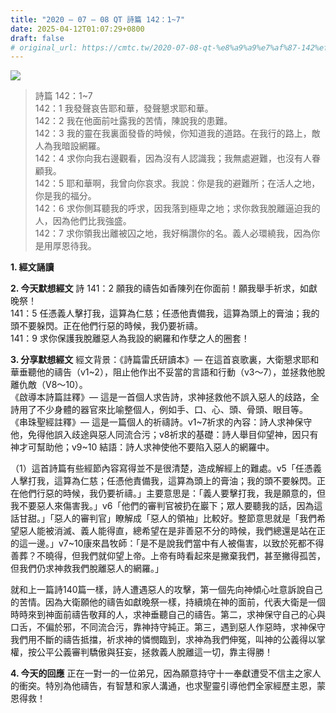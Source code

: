 ```yaml
---
title: "2020 – 07 – 08 QT 詩篇 142：1~7"
date: 2025-04-12T01:07:29+0800
draft: false
# original_url: https://cmtc.tw/2020-07-08-qt-%e8%a9%a9%e7%af%87-142%ef%bc%9a17
---
```


![](/images/qt.jpg)
> 詩篇 142：1\~7  
> 142：1 我發聲哀告耶和華，發聲懇求耶和華。  
> 142：2 我在他面前吐露我的苦情，陳說我的患難。  
> 142：3 我的靈在我裏面發昏的時候，你知道我的道路。在我行的路上，敵人為我暗設網羅。  
> 142：4 求你向我右邊觀看，因為沒有人認識我；我無處避難，也沒有人眷顧我。  
> 142：5 耶和華啊，我曾向你哀求。我說：你是我的避難所；在活人之地，你是我的福分。  
> 142：6 求你側耳聽我的呼求，因我落到極卑之地；求你救我脫離逼迫我的人，因為他們比我強盛。  
> 142：7 求你領我出離被囚之地，我好稱讚你的名。義人必環繞我，因為你是用厚恩待我。

**1. 經文誦讀**

**2.  今天默想經文**
詩 141：2 願我的禱告如香陳列在你面前！願我舉手祈求，如獻晚祭！  
141：5 任憑義人擊打我，這算為仁慈；任憑他責備我，這算為頭上的膏油；我的頭不要躲閃。正在他們行惡的時候，我仍要祈禱。  
141：9 求你保護我脫離惡人為我設的網羅和作孽之人的圈套！

**3. 分享默想經文**
經文背景：《詩篇雷氏研讀本》— 在這首哀歌裏，大衛懇求耶和華垂聽他的禱告（v1\~2），阻止他作出不妥當的言語和行動（v3～7），並拯救他脫離仇敵（V8～10）。  
《啟導本詩篇註釋》— 這是一首個人求告詩，求神拯救他不誤入惡人的歧路，全詩用了不少身體的器官來比喻整個人，例如手、口、心、頭、骨頭、眼目等。  
《串珠聖經註釋》— 這是一篇個人的祈禱詩。v1\~7祈求的內容：詩人求神保守他，免得他誤入歧途與惡人同流合污；v8祈求的基礎：詩人舉目仰望神，因只有神才可幫助他；v9\~10 結語：詩人求神使他不要陷入惡人的網羅中。

（1）這首詩篇有些經節內容寫得並不是很清楚，造成解經上的難處。v5「任憑義人擊打我，這算為仁慈；任憑他責備我，這算為頭上的膏油；我的頭不要躲閃。正在他們行惡的時候，我仍要祈禱。」主要意思是：「義人要擊打我，我是願意的，但我不要惡人來傷害我。」v6「他們的審判官被扔在巖下；眾人要聽我的話，因為這話甘甜。」「惡人的審判官」瞭解成「惡人的領袖」比較好。整節意思就是「我們希望惡人能被消滅、義人能得直，總希望在是非善惡不分的時候，我們總還是站在正的這一邊。」v7\~10康來昌牧師：「是不是說我們當中有人被傷害，以致於死都不得善葬？不曉得，但我們就仰望上帝。上帝有時看起來是撇棄我們，甚至撇得孤苦，但我們仍求神救我們脫離惡人的網羅。」

就和上一篇詩140篇一樣，詩人遭遇惡人的攻擊，第一個先向神傾心吐意訴說自己的苦情。因為大衛願他的禱告如獻晚祭一樣，持續燒在神的面前，代表大衛是一個時時來到神面前禱告敬拜的人，求神垂聽自己的禱告。第二，求神保守自己的心與口舌，不偏於邪，不同流合污，靠神持守純正。第三，遇到惡人作惡時，求神保守我們用不斷的禱告抵擋，祈求神的憐憫臨到，求神為我們伸冤，叫神的公義得以掌權，按公平公義審判驕傲與狂妄，拯救義人脫離這一切，靠主得勝！

**4. 今天的回應**
正在一對一的一位弟兄，因為願意持守十一奉獻遭受不信主之家人的衝突。特別為他禱告，有智慧和家人溝通，也求聖靈引導他們全家經歷主恩，蒙恩得救！
